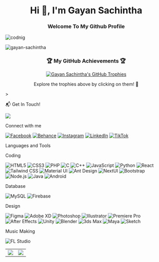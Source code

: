 <h1 align="center">Hi 👋, I'm Gayan Sachintha</h1>
<h3 align="center">Welcome To My Github Profile</h3>
<img alt="codnig" src="https://miro.medium.com/max/1280/0*-u0b7K0Q6zfBcQqT.gif">
<p align="left"> <img src="https://komarev.com/ghpvc/?username=gayan-sachintha&label=Profile%20views&color=0e75b6&style=flat" alt="gayan-sachintha" /> </p>

<h3 align="center">🏆 My GitHub Achievements 🏆</h3>
<p align="center">
  <a href="https://github.com/ryo-ma/github-profile-trophy">
    <img src="https://github-profile-trophy.vercel.app/?username=gayan-sachintha&theme=algolia&column=7&no-frame=true&no-bg=true" alt="Gayan Sachintha's GitHub Trophies"/>
  </a>
</p>

<p align="center">
  Explore the trophies above by clicking on them! 🌟
</p>
>


📬 Get In Touch!
<p align="left">
<a href="mailto:gayansachintha2000@gmail.com?subject=Hello%20Gayan,%20From%20GitHub">
<img src="https://img.shields.io/badge/Email-Gayan%20Sachintha-blue.svg?style=flat-square&logo=gmail">
</a>
</p>

Connect with me

[![Facebook](https://img.shields.io/badge/Facebook-1877F2?style=for-the-badge&logo=facebook&logoColor=white)](https://www.facebook.com/gayan.gamage.779/)
[![Behance](https://img.shields.io/badge/Behance-1769FF?style=for-the-badge&logo=behance&logoColor=white)](https://www.behance.net/gayansachintha)
[![Instagram](https://img.shields.io/badge/Instagram-E4405F?style=for-the-badge&logo=instagram&logoColor=white)](https://www.instagram.com/__m.r._b.o.l.e__/)
[![LinkedIn](https://img.shields.io/badge/LinkedIn-0077B5?style=for-the-badge&logo=linkedin&logoColor=white)](https://www.linkedin.com/in/gayan-sachintha-52321b214/)
[![TikTok](https://img.shields.io/badge/TikTok-000000?style=for-the-badge&logo=tiktok&logoColor=white)](https://www.tiktok.com/@__b.o.l.e.__)

Languages and Tools

Coding

![HTML5](https://img.shields.io/badge/-HTML5-E34F26?style=for-the-badge&logo=html5&logoColor=white)
![CSS3](https://img.shields.io/badge/-CSS3-1572B6?style=for-the-badge&logo=css3&logoColor=white)
![PHP](https://img.shields.io/badge/-PHP-777BB4?style=for-the-badge&logo=php&logoColor=white)
![C](https://img.shields.io/badge/-C-A8B9CC?style=for-the-badge&logo=c&logoColor=white)
![C++](https://img.shields.io/badge/-C++-00599C?style=for-the-badge&logo=cplusplus&logoColor=white)
![JavaScript](https://img.shields.io/badge/-JavaScript-F7DF1E?style=for-the-badge&logo=javascript&logoColor=black)
![Python](https://img.shields.io/badge/-Python-3776AB?style=for-the-badge&logo=python&logoColor=white)
![React](https://img.shields.io/badge/-React-61DAFB?style=for-the-badge&logo=react&logoColor=black)
![Tailwind CSS](https://img.shields.io/badge/-Tailwind_CSS-38B2AC?style=for-the-badge&logo=tailwind-css&logoColor=white)
![Material UI](https://img.shields.io/badge/-Material_UI-0081CB?style=for-the-badge&logo=material-ui&logoColor=white)
![Ant Design](https://img.shields.io/badge/-Ant_Design-0170FE?style=for-the-badge&logo=ant-design&logoColor=white)
![NextUI](https://img.shields.io/badge/-NextUI-black?style=for-the-badge&logo=nextdotjs&logoColor=white)
![Bootstrap](https://img.shields.io/badge/-Bootstrap-7952B3?style=for-the-badge&logo=bootstrap&logoColor=white)
![Node.js](https://img.shields.io/badge/-Node.js-339933?style=for-the-badge&logo=nodedotjs&logoColor=white)
![Java](https://img.shields.io/badge/-Java-007396?style=for-the-badge&logo=java&logoColor=white)
![Android](https://img.shields.io/badge/-Android-3DDC84?style=for-the-badge&logo=android&logoColor=white)

Database

![MySQL](https://img.shields.io/badge/-MySQL-4479A1?style=for-the-badge&logo=mysql&logoColor=white)
![Firebase](https://img.shields.io/badge/-Firebase-FFCA28?style=for-the-badge&logo=firebase&logoColor=black)

Design

![Figma](https://img.shields.io/badge/-Figma-F24E1E?style=for-the-badge&logo=figma&logoColor=white)
![Adobe XD](https://img.shields.io/badge/-Adobe%20XD-FF61F6?style=for-the-badge&logo=adobexd&logoColor=white)
![Photoshop](https://img.shields.io/badge/-Photoshop-31A8FF?style=for-the-badge&logo=adobephotoshop&logoColor=white)
![Illustrator](https://img.shields.io/badge/-Illustrator-FF9A00?style=for-the-badge&logo=adobeillustrator&logoColor=white)
![Premiere Pro](https://img.shields.io/badge/-Premiere_Pro-9999FF?style=for-the-badge&logo=adobepremierepro&logoColor=white)
![After Effects](https://img.shields.io/badge/-After_Effects-9999FF?style=for-the-badge&logo=adobeaftereffects&logoColor=white)
![Unity](https://img.shields.io/badge/-Unity-FFFFFF?style=for-the-badge&logo=unity&logoColor=black)
![Blender](https://img.shields.io/badge/-Blender-EA7600?style=for-the-badge&logo=blender&logoColor=white)
![3ds Max](https://img.shields.io/badge/-3ds_Max-0696D7?style=for-the-badge&logo=autodesk&logoColor=white)
![Maya](https://img.shields.io/badge/-Maya-0696D7?style=for-the-badge&logo=autodesk&logoColor=white)
![Sketch](https://img.shields.io/badge/-Sketch-F7B500?style=for-the-badge&logo=sketch&logoColor=black)

Music Making

![FL Studio](https://img.shields.io/badge/-FL_Studio-EE4D2E?style=for-the-badge&logo=fl-studio&logoColor=white)

<table>
  <tr>
    <td valign="top"><img src="https://github-readme-stats.vercel.app/api?username=gayan-sachintha&show_icons=true&theme=radical&hide_border=true&bg_color=0D1117&icon_color=BD93F9&title_color=F8D866&text_color=C9D1D9"/></td>
    <td valign="top"><img src="https://github-readme-stats.vercel.app/api/top-langs/?username=gayan-sachintha&layout=compact&theme=radical&hide_border=true&bg_color=0D1117&icon_color=BD93F9&title_color=F8D866&text_color=C9D1D9"/></td>
  </tr>
</table>
